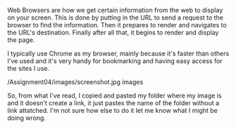 Web Browsers are how we get certain information from the web to display on your screen. This is done by putting in
the URL to send a request to the browser to find the information. Then it prepares to render and navigates to the URL's destination.
Finally after all that, it begins to render and display the page. 

I typically use Chrome as my browser, mainly because it's faster than others I've used and it's very handy for bookmarking and having
easy access for the sites I use. 

/Assignment04/images/screenshot.jpg
images 

So, from what I've read, I copied and pasted my folder where my image is and it doesn't create a link, it just pastes 
the name of the folder without a link attatched. I'm not sure how else to do it let me know what I might be doing wrong.
